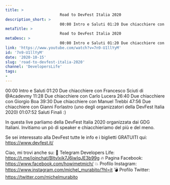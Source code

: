 ```yaml
---
title: > 
                        Road to DevFest Italia 2020
description_short: > 
                        00:00 Intro e Saluti 01:20 Due chiacchiere con Francesco Sciuti di @Acadevmy 11:28 Due chiacchiere con Carlo Lucera 26:40 ...
metaTitle: > 
                        Road to DevFest Italia 2020
metaDesc: > 
                        00:00 Intro e Saluti 01:20 Due chiacchiere con Francesco Sciuti di @Acadevmy 11:28 Due chiacchiere con Carlo Lucera 26:40 ...
link: 'https://www.youtube.com/watch?v=7n9-U1llYyM'
id: '7n9-U1llYyM'
date: '2020-10-15'
slug: 'road-to-devfest-italia-2020'
channel: 'DevelopersLife'
tags: 
- 
---
```

00:00 Intro e Saluti
01:20 Due chiacchiere con Francesco Sciuti di @Acadevmy
11:28 Due chiacchiere con Carlo Lucera 
26:40 Due chiacchiere con Giorgio Boa
39:30 Due chiacchiere con Manuel Trebbi
47:56 Due chiacchiere con Gianni Forlastro (uno degli organizzatori della DevFest Italia 2020)
01:07:52 Saluti Finali :)

In questa live parliamo della DevFest Italia 2020 organizzata dai GDG Italiani.
Invitiamo un pò di speaker e chiacchieriamo del più e del meno.

Se sei interessato alla DevFest tutte le info e i biglietti GRATUITI qui: https://www.devfest.it/

Ciao, mi trovi anche su:
🧨 Telegram Developers Life: https://t.me/joinchat/BItvlxik7J6iwIqJE3b99g
🔥 Pagina Facebook: https://www.facebook.com/howimetmich/
💥 Profilo Instagram: https://www.instagram.com/michel_murabito/?hl=it
💣 Profilo Twitter: https://twitter.com/michelmurabito
